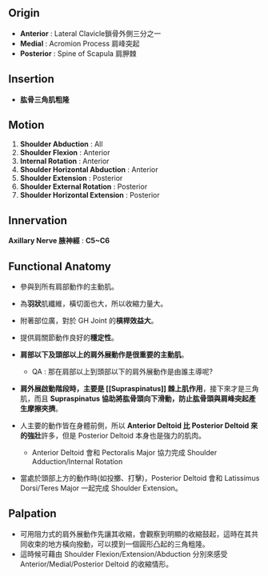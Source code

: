 ## Origin
* **Anterior** : Lateral Clavicle鎖骨外側三分之一 
* **Medial** : Acromion Process 肩峰突起
* **Posterior** : Spine of Scapula 肩胛棘  

## Insertion
* **肱骨三角肌粗隆**  

## Motion
1. **Shoulder Abduction** : All
2. **Shoulder Flexion** : Anterior
3. **Internal Rotation** : Anterior
4. **Shoulder Horizontal Abduction** : Anterior
5. **Shoulder Extension** : Posterior 
6. **Shoulder External Rotation** : Posterior
7. **Shoulder Horizontal Extension** : Posterior  

## Innervation
**Axillary Nerve 腋神經** : **C5~C6**  

## Functional Anatomy
* 參與到所有肩部動作的主動肌。  

* 為**羽狀**肌纖維，橫切面也大，所以收縮力量大。  

* 附著部位廣，對於 GH Joint 的**槓桿效益大**。  

* 提供肩關節動作良好的**穩定性**。  

* **肩部以下及頭部以上的肩外展動作是很重要的主動肌**。
    * QA : 那在肩部以上到頭部以下的肩外展動作是由誰主導呢?  

* **肩外展啟動階段時，主要是 [[Supraspinatus]] 棘上肌作用**，接下來才是三角肌，而且 **Supraspinatus 協助將肱骨頭向下滑動，防止肱骨頭與肩峰突起產生摩擦夾擠**。  

* 人主要的動作皆在身體前側，所以 **Anterior Deltoid 比 Posterior Deltoid 來的強壯**許多，但是 Posterior Deltoid 本身也是強力的肌肉。
    * Anterior Deltoid 會和 Pectoralis Major 協力完成 Shoulder Adduction/Internal Rotation  

* 當處於頭部上方的動作時(如投擲、打擊)，Posterior Deltoid 會和 Latissimus Dorsi/Teres Major 一起完成 Shoulder Extension。  

## Palpation
* 可用阻力式的肩外展動作先讓其收縮，會觀察到明顯的收縮鼓起，這時在其共同收束的地方橫向撥動，可以摸到一個圓形凸起的三角粗隆。
* 這時候可藉由 Shoulder Flexion/Extension/Abduction 分別來感受 Anterior/Medial/Posterior Deltoid 的收縮情形。
